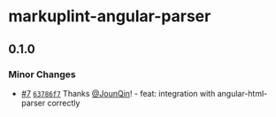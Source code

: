 # markuplint-angular-parser

## 0.1.0

### Minor Changes

- [#7](https://github.com/rx-ts/markuplint/pull/7) [`63786f7`](https://github.com/rx-ts/markuplint/commit/63786f77ce5379432a250c6efe61fa23708825f5) Thanks [@JounQin](https://github.com/JounQin)! - feat: integration with angular-html-parser correctly
